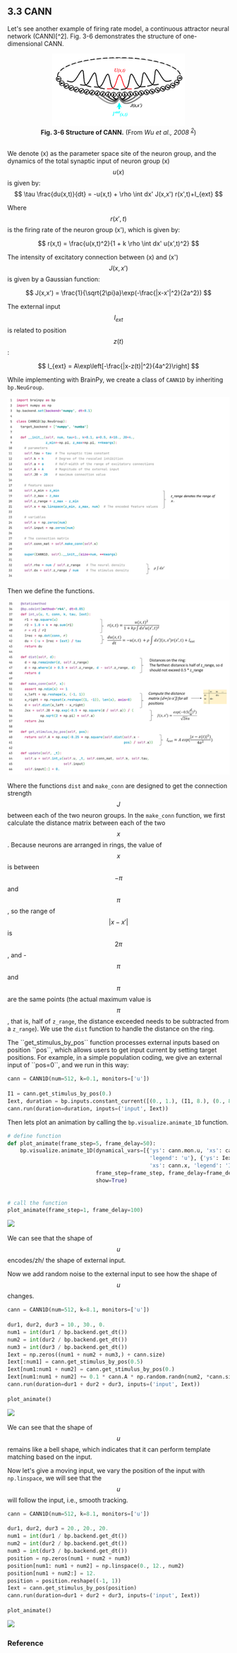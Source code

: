 ## 3.3 CANN

Let's see another example of firing rate model, a continuous attractor neural network (CANN)[^2]. Fig. 3-6 demonstrates the structure of one-dimensional CANN.

<div align="center">
  <img src="../../figs/nets/3-6cann.png" width="300">
  <br>
  <strong>Fig. 3-6 Structure of CANN.</strong> (From <cite>Wu et al., 2008 <sup><a href="#fn_2">2</a></sup></cite>)
</div>
<div><br></div>

We denote (x) as the parameter space site of the neuron group, and the dynamics of the total synaptic input of neuron group (x) $$u(x)$$ is given by:
$$
\tau \frac{du(x,t)}{dt} = -u(x,t) + \rho \int dx' J(x,x') r(x',t)+I_{ext}
$$

Where $$r(x', t)$$ is the firing rate of the neuron group (x'), which is given by:

$$
r(x,t) = \frac{u(x,t)^2}{1 + k \rho \int dx' u(x',t)^2}
$$

The intensity of excitatory connection between (x) and (x') $$J(x, x')$$ is given by a Gaussian function:

$$
J(x,x') = \frac{1}{\sqrt{2\pi}a}\exp(-\frac{|x-x'|^2}{2a^2})
$$

The external input $$I_{ext}$$ is related to position $$z(t)$$:

$$
I_{ext} = A\exp\left[-\frac{|x-z(t)|^2}{4a^2}\right]
$$

While implementing with BrainPy, we create a class of ``CANN1D`` by inheriting ``bp.NeuGroup``.

![cann_init](../../figs/nets/codes/en/cann_init.png)

Then we define the functions.

![cann_f](../../figs/nets/codes/en/cann_f.png)



Where the functions ``dist`` and ``make_conn`` are designed to get the connection strength $$J$$ between each of the two neuron groups. In the ``make_conn`` function, we first calculate the distance matrix between each of the two $$x$$. Because neurons are arranged in rings, the value of $$x$$ is between $$-\pi$$ and $$\pi$$, so the range of $$|x-x'|$$ is $$2\pi$$, and -$$\pi$$ and $$\pi$$ are the same points (the actual maximum value is $$\pi$$, that is, half of ``z_range``, the distance exceeded needs to be subtracted from a ``z_range``). We use the ``dist`` function to handle the distance on the ring.

<!--modify this???-->The ``get_stimulus_by_pos`` function processes external inputs based on position ``pos``, which allows users to get input current by setting target positions. For example, in a simple population coding, we give an external input of ``pos=0``, and we run in this way:

``` python
cann = CANN1D(num=512, k=0.1, monitors=['u'])

I1 = cann.get_stimulus_by_pos(0.)
Iext, duration = bp.inputs.constant_current([(0., 1.), (I1, 8.), (0., 8.)])
cann.run(duration=duration, inputs=('input', Iext))
```

Then lets plot an animation by calling the ``bp.visualize.animate_1D`` function.


```python
# define function
def plot_animate(frame_step=5, frame_delay=50):
    bp.visualize.animate_1D(dynamical_vars=[{'ys': cann.mon.u, 'xs': cann.x,
                                             'legend': 'u'}, {'ys': Iext,
                                             'xs': cann.x, 'legend': 'Iext'}],
                            frame_step=frame_step, frame_delay=frame_delay,
                            show=True)


# call the function
plot_animate(frame_step=1, frame_delay=100)
```

<img src="../../figs/nets/CANN-encoding.gif">

We can see that the shape of $$u$$ encodes/zh/ the shape of external input.

Now we add random noise to the external input to see how the shape of $$u$$ changes.


```python
cann = CANN1D(num=512, k=8.1, monitors=['u'])

dur1, dur2, dur3 = 10., 30., 0.
num1 = int(dur1 / bp.backend.get_dt())
num2 = int(dur2 / bp.backend.get_dt())
num3 = int(dur3 / bp.backend.get_dt())
Iext = np.zeros((num1 + num2 + num3,) + cann.size)
Iext[:num1] = cann.get_stimulus_by_pos(0.5)
Iext[num1:num1 + num2] = cann.get_stimulus_by_pos(0.)
Iext[num1:num1 + num2] += 0.1 * cann.A * np.random.randn(num2, *cann.size)
cann.run(duration=dur1 + dur2 + dur3, inputs=('input', Iext))

plot_animate()
```

<img src="../../figs/nets/CANN-decoding.gif">

We can see that the shape of $$u$$ remains like a bell shape, which indicates that it can perform template matching based on the input.

Now let's give a moving input, we vary the position of the input with ``np.linspace``, we will see that the $$u$$ will follow the input, i.e., smooth tracking.


```python
cann = CANN1D(num=512, k=8.1, monitors=['u'])

dur1, dur2, dur3 = 20., 20., 20.
num1 = int(dur1 / bp.backend.get_dt())
num2 = int(dur2 / bp.backend.get_dt())
num3 = int(dur3 / bp.backend.get_dt())
position = np.zeros(num1 + num2 + num3)
position[num1: num1 + num2] = np.linspace(0., 12., num2)
position[num1 + num2:] = 12.
position = position.reshape((-1, 1))
Iext = cann.get_stimulus_by_pos(position)
cann.run(duration=dur1 + dur2 + dur3, inputs=('input', Iext))

plot_animate()
```

<img src="../../figs/nets/CANN-tracking.gif">





### Reference

[^1]: Si Wu, Kosuke Hamaguchi, and Shun-ichi Amari. "Dynamics and computation of continuous attractors." Neural computation 20.4 (2008): 994-1025.